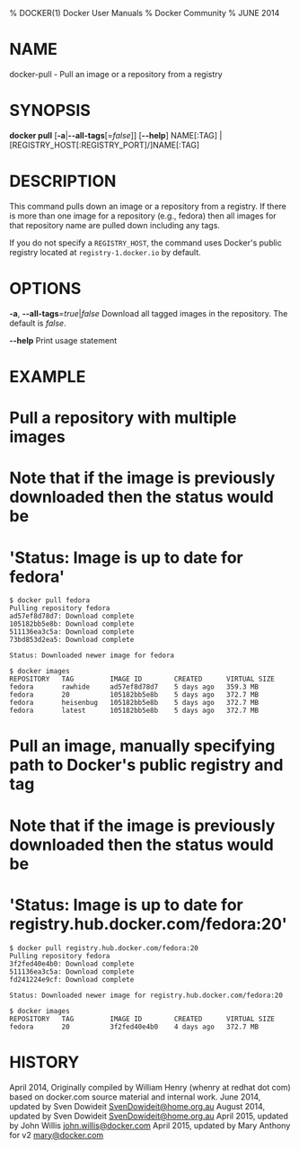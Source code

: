% DOCKER(1) Docker User Manuals
% Docker Community
% JUNE 2014
# NAME
docker-pull - Pull an image or a repository from a registry

# SYNOPSIS
**docker pull**
[**-a**|**--all-tags**[=*false*]]
[**--help**] 
NAME[:TAG] | [REGISTRY_HOST[:REGISTRY_PORT]/]NAME[:TAG]

# DESCRIPTION

This command pulls down an image or a repository from a registry. If
there is more than one image for a repository (e.g., fedora) then all
images for that repository name are pulled down including any tags.

If you do not specify a `REGISTRY_HOST`, the command uses Docker's public
registry located at `registry-1.docker.io` by default. 

# OPTIONS
**-a**, **--all-tags**=*true*|*false*
   Download all tagged images in the repository. The default is *false*.

**--help**
  Print usage statement

# EXAMPLE

# Pull a repository with multiple images
# Note that if the  image is previously downloaded then the status would be
# 'Status: Image is up to date for fedora'

    $ docker pull fedora
    Pulling repository fedora
    ad57ef8d78d7: Download complete
    105182bb5e8b: Download complete
    511136ea3c5a: Download complete
    73bd853d2ea5: Download complete

    Status: Downloaded newer image for fedora

    $ docker images
    REPOSITORY   TAG         IMAGE ID        CREATED      VIRTUAL SIZE
    fedora       rawhide     ad57ef8d78d7    5 days ago   359.3 MB
    fedora       20          105182bb5e8b    5 days ago   372.7 MB
    fedora       heisenbug   105182bb5e8b    5 days ago   372.7 MB
    fedora       latest      105182bb5e8b    5 days ago   372.7 MB

# Pull an image, manually specifying path to Docker's public registry and tag
# Note that if the  image is previously downloaded then the status would be
# 'Status: Image is up to date for registry.hub.docker.com/fedora:20'

    $ docker pull registry.hub.docker.com/fedora:20
    Pulling repository fedora
    3f2fed40e4b0: Download complete 
    511136ea3c5a: Download complete 
    fd241224e9cf: Download complete 

    Status: Downloaded newer image for registry.hub.docker.com/fedora:20

    $ docker images
    REPOSITORY   TAG         IMAGE ID        CREATED      VIRTUAL SIZE
    fedora       20          3f2fed40e4b0    4 days ago   372.7 MB


# HISTORY
April 2014, Originally compiled by William Henry (whenry at redhat dot com)
based on docker.com source material and internal work.
June 2014, updated by Sven Dowideit <SvenDowideit@home.org.au>
August 2014, updated by Sven Dowideit <SvenDowideit@home.org.au>
April 2015, updated by John Willis <john.willis@docker.com>
April 2015, updated by Mary Anthony for v2 <mary@docker.com>
